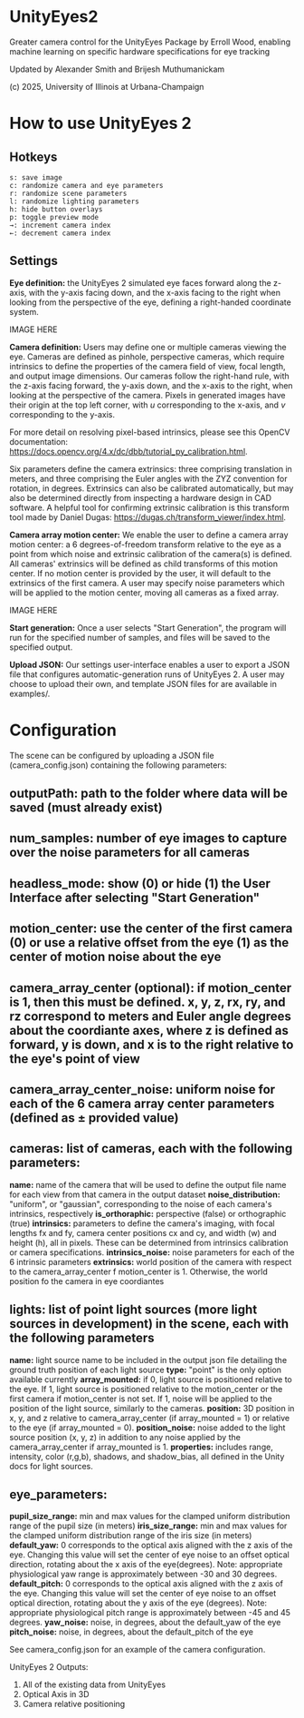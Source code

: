 # UnityEyes2
Greater camera control for the UnityEyes Package by Erroll Wood, enabling machine learning on specific hardware specifications for eye tracking

Updated by Alexander Smith and Brijesh Muthumanickam

(c) 2025, University of Illinois at Urbana-Champaign

# How to use UnityEyes 2

## Hotkeys
    s: save image
    c: randomize camera and eye parameters
    r: randomize scene parameters
    l: randomize lighting parameters
    h: hide button overlays
    p: toggle preview mode
    →: increment camera index
    ←: decrement camera index

## Settings
**Eye definition:** the UnityEyes 2 simulated eye faces forward along the z-axis, with the y-axis facing down, and the x-axis facing to the right when looking from the perspective of the eye, defining a right-handed coordinate system.

IMAGE HERE

**Camera definition:** Users may define one or multiple cameras viewing the eye. Cameras are defined as pinhole, perspective cameras, which require intrinsics to define the properties of the camera field of view, focal length, and output image dimensions. Our cameras follow the right-hand rule, with the z-axis facing forward, the y-axis down, and the x-axis to the right, when looking at the perspective of the camera. Pixels in generated images have their origin at the top left corner, with *u* corresponding to the x-axis, and *v* corresponding to the y-axis.

For more detail on resolving pixel-based intrinsics, please see this OpenCV documentation: https://docs.opencv.org/4.x/dc/dbb/tutorial_py_calibration.html.

Six parameters define the camera extrinsics: three comprising translation in meters, and three comprising the Euler angles with the ZYZ convention  for rotation, in degrees. Extrinsics can also be calibrated automatically, but may also be determined directly from inspecting a hardware design in CAD software. A helpful tool for confirming extrinsic calibration is this transform tool made by Daniel Dugas: https://dugas.ch/transform_viewer/index.html.

**Camera array motion center:** We enable the user to define a camera array motion center: a 6 degrees-of-freedom transform relative to the eye as a point from which noise and extrinsic calibration of the camera(s) is defined. All cameras' extrinsics will be defined as child transforms of this motion center. If no motion center is provided by the user, it will default to the extrinsics of the first camera. A user may specify noise parameters which will be applied to the motion center, moving all cameras as a fixed array.

IMAGE HERE

**Start generation:** Once a user selects "Start Generation", the program will run for the specified number of samples, and files will be saved to the specified output.

**Upload JSON:** Our settings user-interface enables a user to export a JSON file that configures automatic-generation runs of UnityEyes 2. A user may choose to upload their own, and template JSON files for are available in examples/.

# Configuration
The scene can be configured by uploading a JSON file (camera_config.json) containing the following parameters:

## outputPath: path to the folder where data will be saved (must already exist)
## num_samples: number of eye images to capture over the noise parameters for all cameras
## headless_mode: show (0) or hide (1) the User Interface after selecting "Start Generation"
## motion_center: use the center of the first camera (0) or use a relative offset from the eye (1) as the center of motion noise about the eye
## camera_array_center (optional): if motion_center is 1, then this must be defined. x, y, z, rx, ry, and rz correspond to meters and Euler angle degrees about the coordiante axes, where z is defined as forward, y is down, and x is to the right relative to the eye's point of view
## camera_array_center_noise: uniform noise for each of the 6 camera array center parameters (defined as ± provided value)

## cameras: list of cameras, each with the following parameters:
**name:** name of the camera that will be used to define the output file name for each view from that camera in the output dataset
**noise_distribution:** "uniform", or "gaussian", corresponding to the noise of each camera's intrinsics, respectively
**is_orthoraphic:** perspective (false) or orthographic (true)
**intrinsics:** parameters to define the camera's imaging, with focal lengths fx and fy, camera center positions cx and cy, and width (w) and height (h), all in pixels. These can be determined from intrinsics calibration or camera specifications.
**intrinsics_noise:** noise parameters for each of the 6 intrinsic parameters
**extrinsics:** world position of the camera with respect to the camera_array_center f motion_center is 1. Otherwise, the world position fo the camera in eye coordiantes

## lights: list of point light sources (more light sources in development) in the scene, each with the following parameters
**name:** light source name to be included in the output json file detailing the ground truth position of each light source
**type:** "point" is the only option available currently
**array_mounted:** if 0, light source is positioned relative to the eye. If 1, light source is positioned relative to the motion_center or the first camera if motion_center is not set. If 1, noise will be applied to the position of the light source, similarly to the cameras.
**position:** 3D position in x, y, and z relative to camera_array_center (if array_mounted = 1) or relative to the eye (if array_mounted = 0).
**position_noise:** noise added to the light source position (x, y, z) in addition to any noise applied by the camera_array_center if array_mounted is 1.
**properties:** includes range, intensity, color (r,g,b), shadows, and shadow_bias, all defined in the Unity docs for light sources.

## eye_parameters:
**pupil_size_range:** min and max values for the clamped uniform distribution range of the pupil size (in meters)
**iris_size_range:** min and max values for the clamped uniform distribution range of the iris size (in meters)
**default_yaw:** 0 corresponds to the optical axis aligned with the z axis of the eye. Changing this value will set the center of eye noise to an offset optical direction, rotating about the x axis of the eye(degrees). Note: appropriate physiological yaw range is approximately between -30 and 30 degrees.
**default_pitch:** 0 corresponds to the optical axis aligned with the z axis of the eye. Changing this value will set the center of eye noise to an offset optical direction, rotating about the y axis of the eye (degrees). Note: appropriate physiological pitch range is approximately between -45 and 45 degrees.
**yaw_noise:** noise, in degrees, about the default_yaw of the eye
**pitch_noise:** noise, in degrees, about the default_pitch of the eye

See camera_config.json for an example of the camera configuration.

UnityEyes 2 Outputs:
1) All of the existing data from UnityEyes
2) Optical Axis in 3D
3) Camera relative positioning
